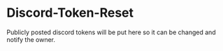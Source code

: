 # Discord-Token-Reset
Publicly posted discord tokens will be put here so it can be changed and notify the owner.
